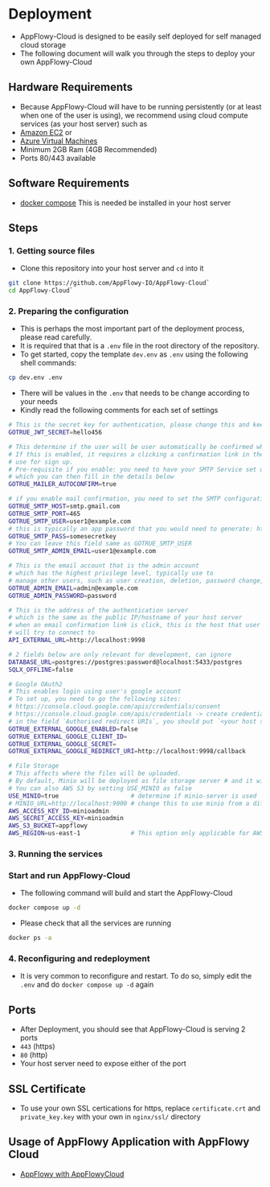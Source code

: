 # Deployment
- AppFlowy-Cloud is designed to be easily self deployed for self managed cloud storage
- The following document will walk you through the steps to deploy your own AppFlowy-Cloud

## Hardware Requirements
- Because AppFlowy-Cloud will have to be running persistently (or at least when one of the user is using),
we recommend using cloud compute services (as your host server) such as
 - [Amazon EC2](https://aws.amazon.com/ec2/) or
 - [Azure Virtual Machines](https://azure.microsoft.com/en-gb/products/virtual-machines/)
- Minimum 2GB Ram (4GB Recommended)
- Ports 80/443 available

## Software Requirements
- [docker compose](https://docs.docker.com/compose)
This is needed be installed in your host server

## Steps

### 1. Getting source files
- Clone this repository into your host server and `cd` into it
```bash
git clone https://github.com/AppFlowy-IO/AppFlowy-Cloud`
cd AppFlowy-Cloud`
```

### 2. Preparing the configuration
- This is perhaps the most important part of the deployment process, please read carefully.
- It is required that that is a `.env` file in the root directory of the repository.
- To get started, copy the template `dev.env` as `.env` using the following shell commands:
```bash
cp dev.env .env
```
- There will be values in the `.env` that needs to be change according to your needs
- Kindly read the following comments for each set of settings
```bash
# This is the secret key for authentication, please change this and keep the key safe
GOTRUE_JWT_SECRET=hello456

# This determine if the user will be user automatically be confirmed when they sign up
# If this is enabled, it requires a clicking a confirmation link in the email which user
# use for sign up.
# Pre-requisite if you enable: you need to have your SMTP Service set up,
# which you can then fill in the details below
GOTRUE_MAILER_AUTOCONFIRM=true

# if you enable mail confirmation, you need to set the SMTP configuration below
GOTRUE_SMTP_HOST=smtp.gmail.com
GOTRUE_SMTP_PORT=465
GOTRUE_SMTP_USER=user1@example.com
# this is typically an app password that you would need to generate: https://myaccount.google.com/apppasswords
GOTRUE_SMTP_PASS=somesecretkey
# You can leave this field same as GOTRUE_SMTP_USER
GOTRUE_SMTP_ADMIN_EMAIL=user1@example.com

# This is the email account that is the admin account
# which has the highest privilege level, typically use to
# manage other users, such as user creation, deletion, password change, etc
GOTRUE_ADMIN_EMAIL=admin@example.com
GOTRUE_ADMIN_PASSWORD=password

# This is the address of the authentication server
# which is the same as the public IP/hostname of your host server
# when an email confirmation link is click, this is the host that user's devices
# will try to connect to
API_EXTERNAL_URL=http://localhost:9998

# 2 fields below are only relevant for development, can ignore
DATABASE_URL=postgres://postgres:password@localhost:5433/postgres
SQLX_OFFLINE=false

# Google OAuth2
# This enables login using user's google account
# To set up, you need to go the following sites:
# https://console.cloud.google.com/apis/credentials/consent
# https://console.cloud.google.com/apis/credentials -> create credentials -> create oauth client ID
# in the field `Authorised redirect URIs`, you should put `<your host server public ip/hostname>/callback`
GOTRUE_EXTERNAL_GOOGLE_ENABLED=false
GOTRUE_EXTERNAL_GOOGLE_CLIENT_ID=
GOTRUE_EXTERNAL_GOOGLE_SECRET=
GOTRUE_EXTERNAL_GOOGLE_REDIRECT_URI=http://localhost:9998/callback

# File Storage
# This affects where the files will be uploaded.
# By default, Minio will be deployed as file storage server # and it will use the host server's disk storage.
# You can also AWS S3 by setting USE_MINIO as false
USE_MINIO=true                    # determine if minio-server is used
# MINIO_URL=http://localhost:9000 # change this to use minio from a different host (e.g. maybe you self host Minio somewhere)
AWS_ACCESS_KEY_ID=minioadmin
AWS_SECRET_ACCESS_KEY=minioadmin
AWS_S3_BUCKET=appflowy
AWS_REGION=us-east-1              # This option only applicable for AWS S3
```

### 3. Running the services

### Start and run AppFlowy-Cloud
- The following command will build and start the AppFlowy-Cloud
```bash
docker compose up -d
```
- Please check that all the services are running
```bash
docker ps -a
```

### 4. Reconfiguring and redeployment
- It is very common to reconfigure and restart. To do so, simply edit the `.env` and do `docker compose up -d` again

## Ports
- After Deployment, you should see that AppFlowy-Cloud is serving 2 ports
- `443` (https)
- `80`  (http)
- Your host server need to expose either of the port

## SSL Certificate
- To use your own SSL certications for https, replace `certificate.crt` and `private_key.key`
with your own in `nginx/ssl/` directory

## Usage of AppFlowy Application with AppFlowy Cloud
- [AppFlowy with AppFlowyCloud](./integration.md)
